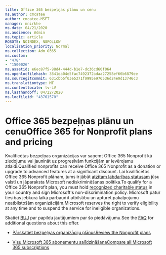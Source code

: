 ```yaml
---
title: Office 365 bezpeļņas plānu un cenu
ms.author: cmcatee
author: cmcatee-MSFT
manager: mnirkhe
ms.date: 04/21/2020
ms.audience: Admin
ms.topic: article
ROBOTS: NOINDEX, NOFOLLOW
localization_priority: Normal
ms.collection: Adm_O365
ms.custom:
- "478"
- "1500026"
ms.assetid: e6ec87f5-98d4-444d-b1e7-dc36cd60f064
ms.openlocfilehash: 3841ea04e5fac7492372adaa27258ef66b6879ee
ms.sourcegitcommit: 631cbb5f03e5371f0995e976536d24e9d13746c3
ms.translationtype: MT
ms.contentlocale: lv-LV
ms.lasthandoff: 04/22/2020
ms.locfileid: "43761570"
---
```

# <a name="office-365-for-nonprofit-plans-and-pricing"></a><span data-ttu-id="5ace1-102">Office 365 bezpeļņas plānu un cenu</span><span class="sxs-lookup"><span data-stu-id="5ace1-102">Office 365 for Nonprofit plans and pricing</span></span>

<span data-ttu-id="5ace1-103">Kvalificētas bezpeļņas organizācijas var saņemt Office 365 Nonprofit kā ziedojumu vai jaunināt uz progresīvām funkcijām ar ievērojamu atlaidi.</span><span class="sxs-lookup"><span data-stu-id="5ace1-103">Qualified nonprofits can receive Office 365 Nonprofit as a donation or upgrade to advanced features at a significant discount.</span></span> <span data-ttu-id="5ace1-104">Lai kvalificētos Office 365 Nonprofit plānam, jums ir jābūt [atzītam labdarības statusam](https://go.microsoft.com/fwlink/p/?LinkID=330253) jūsu valstī un jāparaksta Microsoft nediskriminēšanas politika.</span><span class="sxs-lookup"><span data-stu-id="5ace1-104">To qualify for a Office 365 Nonprofit plan, you must hold [recognized charitable status](https://go.microsoft.com/fwlink/p/?LinkID=330253) in your country and sign Microsoft's non-discrimination policy.</span></span> <span data-ttu-id="5ace1-105">Microsoft patur tiesības jebkurā laikā pārbaudīt atbilstību un apturēt pakalpojumu neatbilstošām organizācijām.</span><span class="sxs-lookup"><span data-stu-id="5ace1-105">Microsoft reserves the right to verify eligibility at any time and to suspend the service for ineligible organizations.</span></span>
  
<span data-ttu-id="5ace1-106">Skatiet [BUJ](https://products.office.com/nonprofit/office-365-nonprofit) par papildu jautājumiem par šo piedāvājumu.</span><span class="sxs-lookup"><span data-stu-id="5ace1-106">See the [FAQ](https://products.office.com/nonprofit/office-365-nonprofit) for additional questions about this offer.</span></span>
  
- [<span data-ttu-id="5ace1-107">Pārskatiet bezpeļņas organizāciju plānus</span><span class="sxs-lookup"><span data-stu-id="5ace1-107">Review the Nonprofit plans</span></span>](https://products.office.com/nonprofit/office-365-nonprofit-plans-and-pricing?tab=1)

- [<span data-ttu-id="5ace1-108">Visu Microsoft 365 abonementu salīdzināšana</span><span class="sxs-lookup"><span data-stu-id="5ace1-108">Compare all Microsoft 365 subscriptions</span></span>](https://products.office.com/business/compare-more-office-365-for-business-plans)